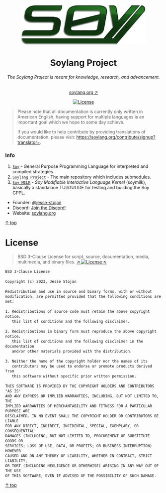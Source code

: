 <center>
<img src="./assets/soy-logo.png?raw=true" alt="Soy" height="128pt">

<!-- -------------------------- TITLE -------------------------- -->
# Soylang Project
<!-- ------------------------- SUBTITLE ------------------------ -->
###### The Soylang Project is meant for knowledge, research, and advancement.
[soylang.org ↗](https://soylang.org/)

[![License](https://img.shields.io/badge/License-BSD_3--Clause-blue.svg)](#license)

</center>

> Please note that all documentation is currently only written in American English,
having support for multiple languages is an important goal which we hope to some day achieve.
> 
> If you would like to help contribute by providing translations of documentation,
> please visit: https://soylang.org/contribute/signup?translator=.

### Info

1. [`Soy`](https://github.com/soylang-org/soy) - General Purpose Programming Language for interpreted and compiled strategies.
2. [`Soylang Project`](https://github.com/soylang-org/soylang-project) - The main repository which includes submodules.
3. [`Soy MILK`]() - *Soy Modifiable Interactive Language Kernel* (soymilk), basically a standalone TUI/GUI IDE for testing and building the Soy GPPL.

* Founder: [@jesse-stojan](https://github.com/jesse-stojan)
* Discord: [Join the Discord!](https://discord.gg/EnZs8MKXzS)
* Website: [soylang.org](https://soylang.org)

[↑ top](#)

<!-- ------------------------- LICENSE ------------------------- -->
# License
> BSD 3-Clause License for script, source, documentation, media, multimedia, and binary files.
> [↗️ ![License](https://img.shields.io/badge/License-BSD_3--Clause-blue.svg) ↖️](https://opensource.org/licenses/BSD-3-Clause)

```
BSD 3-Clause License

Copyright (c) 2023, Jesse Stojan

Redistribution and use in source and binary forms, with or without
modification, are permitted provided that the following conditions are met:

1. Redistributions of source code must retain the above copyright notice,
   this list of conditions and the following disclaimer.

2. Redistributions in binary form must reproduce the above copyright notice,
   this list of conditions and the following disclaimer in the documentation
   and/or other materials provided with the distribution.

3. Neither the name of the copyright holder nor the names of its
   contributors may be used to endorse or promote products derived from
   this software without specific prior written permission.

THIS SOFTWARE IS PROVIDED BY THE COPYRIGHT HOLDERS AND CONTRIBUTORS "AS IS"
AND ANY EXPRESS OR IMPLIED WARRANTIES, INCLUDING, BUT NOT LIMITED TO, THE
IMPLIED WARRANTIES OF MERCHANTABILITY AND FITNESS FOR A PARTICULAR PURPOSE ARE
DISCLAIMED. IN NO EVENT SHALL THE COPYRIGHT HOLDER OR CONTRIBUTORS BE LIABLE
FOR ANY DIRECT, INDIRECT, INCIDENTAL, SPECIAL, EXEMPLARY, OR CONSEQUENTIAL
DAMAGES (INCLUDING, BUT NOT LIMITED TO, PROCUREMENT OF SUBSTITUTE GOODS OR
SERVICES; LOSS OF USE, DATA, OR PROFITS; OR BUSINESS INTERRUPTION) HOWEVER
CAUSED AND ON ANY THEORY OF LIABILITY, WHETHER IN CONTRACT, STRICT LIABILITY,
OR TORT (INCLUDING NEGLIGENCE OR OTHERWISE) ARISING IN ANY WAY OUT OF THE USE
OF THIS SOFTWARE, EVEN IF ADVISED OF THE POSSIBILITY OF SUCH DAMAGE.
```

[↑ top](#)
